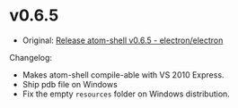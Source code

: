 # v0.6.5

* Original: [Release atom-shell v0.6.5 - electron/electron](https://github.com/electron/electron/releases/tag/v0.6.5)

Changelog:

* Makes atom-shell compile-able with VS 2010 Express.
* Ship pdb file on Windows
* Fix the empty `resources` folder on Windows distribution.
